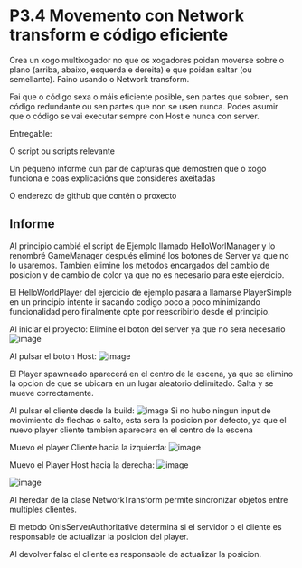 # P3.4 Movemento con Network transform e código eficiente

Crea un xogo multixogador no que os xogadores poidan moverse sobre o plano (arriba, abaixo, esquerda e dereita) e que poidan saltar (ou semellante). Faino usando o Network transform.

Fai que o código sexa o máis eficiente posible, sen partes que sobren, sen código redundante ou sen partes que non se usen nunca. Podes asumir que o código se vai executar sempre con Host e nunca con server.

Entregable:

O script ou scripts relevante

Un pequeno informe cun par de capturas que demostren que o xogo funciona e coas explicacións que consideres axeitadas

O enderezo de github que contén o proxecto


## Informe

Al principio cambié el script de Ejemplo llamado HelloWorlManager y lo renombré GameManager después eliminé los botones de Server ya que no lo usaremos. Tambien elimine los metodos encargados del cambio de posicion y de cambio de color ya que no es necesario para este ejercicio.

El HelloWorldPlayer del ejercicio de ejemplo pasara a llamarse PlayerSimple en un principio intente ir sacando codigo poco a poco minimizando funcionalidad pero finalmente opte por reescribirlo desde el principio. 

Al iniciar el proyecto:
Elimine el boton del server ya que no sera necesario
![image](https://github.com/9RACHA/P3.4-Salto/assets/66274956/ebcb03b7-abc9-45c2-a3fa-8ea321d62a58)

Al pulsar el boton Host:
![image](https://github.com/9RACHA/P3.4-Salto/assets/66274956/b2ba40ad-ed56-4e55-85eb-46a966662a9c)

El Player spawneado aparecerá en el centro de la escena, ya que se elimino la opcion de que se ubicara en un lugar aleatorio delimitado.
Salta y se mueve correctamente.

Al pulsar el cliente desde la build:
![image](https://github.com/9RACHA/P3.4-Salto/assets/66274956/f4df8dcd-b742-4030-b232-a892a04b5b21)
Si no hubo ningun input de movimiento de flechas o salto, esta sera la posicion por defecto, ya que el nuevo player cliente tambien aparecera en el centro de la escena

Muevo el player Cliente hacia la izquierda:
![image](https://github.com/9RACHA/P3.4-Salto/assets/66274956/c94eed73-5dce-455d-acbc-46382188f673)

Muevo el Player Host hacia la derecha:
![image](https://github.com/9RACHA/P3.4-Salto/assets/66274956/62eca46e-d7d9-49f6-a355-873bd24711d4)

![image](https://github.com/9RACHA/P3.4-Salto/assets/66274956/d88c8f10-bc5c-4b39-8fb6-c74dcf1ac8e2)

Al heredar de la clase NetworkTransform permite sincronizar objetos entre multiples clientes.

El metodo OnIsServerAuthoritative determina si el servidor o el cliente es responsable de actualizar la posicion del player.

Al devolver falso el cliente es responsable de actualizar la posicion.



